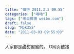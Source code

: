 ```yaml
---
title: "微博 2011.3.3 09:55"
categories: ["嘀咕"]
tags: ["来自微博 weibo.com"]
draft: false
slug: "Mpk35S"
date: "2011-03-03 09:55:00"
---
```


<p>人家都是甜甜蜜蜜的。 O网页链接 ​​​​</p>
